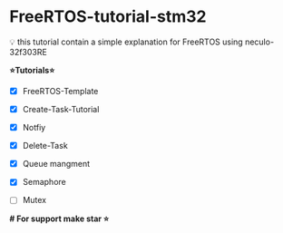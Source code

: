 # FreeRTOS-tutorial-stm32
 💡 this tutorial contain a simple explanation for FreeRTOS using neculo-32f303RE
 
 **⭐️Tutorials⭐️**
 
- [x] FreeRTOS-Template 

- [x] Create-Task-Tutorial 

- [x] Notfiy

- [x] Delete-Task

- [x] Queue mangment

- [x] Semaphore 

- [ ] Mutex



__# For support make star ⭐️__
